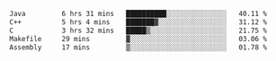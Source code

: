 <!--START_SECTION:waka-->

```txt
Java         6 hrs 31 mins   ██████████░░░░░░░░░░░░░░░   40.11 %
C++          5 hrs 4 mins    ███████▓░░░░░░░░░░░░░░░░░   31.12 %
C            3 hrs 32 mins   █████▒░░░░░░░░░░░░░░░░░░░   21.75 %
Makefile     29 mins         ▓░░░░░░░░░░░░░░░░░░░░░░░░   03.06 %
Assembly     17 mins         ▒░░░░░░░░░░░░░░░░░░░░░░░░   01.78 %
```

<!--END_SECTION:waka-->
